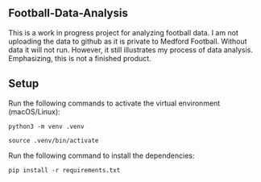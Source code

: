 ## Football-Data-Analysis

This is a work in progress project for analyzing football data.
I am not uploading the data to github as it is private to Medford Football.
Without data it will not run. However, it still illustrates my process of data analysis.
Emphasizing, this is not a finished product.

## Setup
Run the following commands to activate the virtual environment (macOS/Linux):
```
python3 -m venv .venv

source .venv/bin/activate
```

Run the following command to install the dependencies:
```
pip install -r requirements.txt
```

